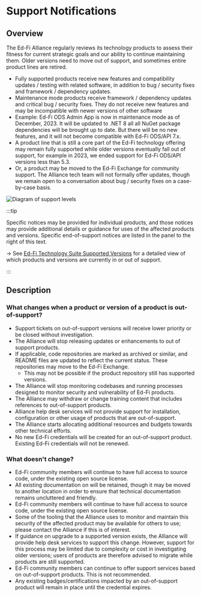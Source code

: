 # Support Notifications

## Overview

The Ed-Fi Alliance regularly reviews its technology products to assess their
fitness for current strategic goals and our ability to continue maintaining
them. Older versions need to move out of support, and sometimes entire product
lines are retired.

* Fully supported products receive new features and compatibility updates /
  testing with related software, in addition to bug / security fixes and
  framework / dependency updates.
* Maintenance mode products receive framework / dependency updates and critical
  bug / security fixes. They do not receive new features and may be incompatible
  with newer versions of other software
* Example: Ed-Fi ODS Admin App is now in maintenance mode as of December, 2023.
  It will be updated to .NET 8 all all NuGet package dependencies will be
  brought up to date. But there will be no new features, and it will not become
  compatible with Ed-Fi ODS/API 7.x.
* A product line that is still a core part of the Ed-Fi technology offering may
  remain fully supported while older versions eventually fall out of support,
  for example in 2023, we ended support for Ed-Fi ODS/API versions less than
  5.3.
* Or, a product may be moved to the Ed-Fi Exchange for community support. The
  Alliance tech team will not formally offer updates, though we remain open to a
  conversation about bug / security fixes on a case-by-case basis.

![Diagram of support levels](/img/reference/support-notifications.jpg)

:::tip

Specific notices may be provided for individual products, and those notices may
provide additional details or guidance for uses of the affected products and
versions. Specific end-of-support notices are listed in the panel to the right
of this text.

→ See [Ed-Fi Technology Suite Supported Versions](../supported-versions.mdx) for
a detailed view of which products and versions are currently in or out of
support.

:::

## Description

### What changes when a product or version of a product is out-of-support?

* Support tickets on out-of-support versions will receive lower priority or be
  closed without investigation.
* The Alliance will stop releasing updates or enhancements to out of support
  products.
* If applicable, code repositories are marked as archived or similar, and README
  files are updated to reflect the current status. These repositories may move
  to the Ed-Fi Exchange.
  * This may not be possible if the product repository still has supported
    versions.
* The Alliance will stop monitoring codebases and running processes designed to
  monitor security and vulnerability of Ed-Fi products.
* The Alliance may withdraw or change training content that includes references
  to out-of-support products.
* Alliance help desk services will not provide support for installation,
  configuration or other usage of products that are out-of-support.
* The Alliance starts allocating additional resources and budgets towards other
  technical efforts.
* No new Ed-Fi credentials will be created for an out-of-support product.
  Existing Ed-Fi credentials will not be renewed.

### What doesn't change?

* Ed-Fi community members will continue to have full access to source code,
  under the existing open source license.
* All existing documentation on will be retained, though it may be moved to
  another location in order to ensure that technical documentation remains
  uncluttered and friendly.
* Ed-Fi community members will continue to have full access to source code,
  under the existing open source license.
* Some of the tooling that the Alliance uses to monitor and maintain this
  security of the affected product may be available for others to use; please
  contact the  Alliance if this is of interest.
* If guidance on upgrade to a supported version exists, the Alliance will
  provide help desk services to support this change. However, support for this
  process may be limited due to complexity or cost in investigating older
  versions; users of products are therefore advised to migrate while products
  are still supported.
* Ed-Fi community members can continue to offer support services based on
  out-of-support products. This is not recommended.
* Any existing badges/certifications impacted by an out-of-support product will
  remain in place until the credential expires.
